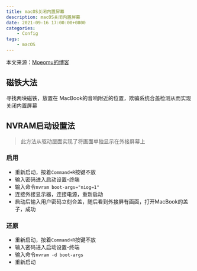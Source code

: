 ```yaml
---
title: macOS关闭内置屏幕
description: macOS关闭内置屏幕
date: 2021-09-16 17:00:00+0800
categories:
    - Config
tags:
    - macOS
---
```


本文来源：[Moeomu的博客](/zh-cn/posts/macos关闭内置屏幕/)

## 磁铁大法

寻找两块磁铁，放置在 MacBook的音响附近的位置，欺骗系统合盖检测从而实现关闭内置屏幕

## NVRAM启动设置法

> 此方法从驱动层面实现了将画面单独显示在外接屏幕上

### 启用

- 重新启动，按着`Command+R`按键不放
- 输入密码进入启动设置-终端
- 输入命令`nvram boot-args="niog=1"`
- 连接外接显示器，连接电源，重新启动
- 启动后输入用户密码立刻合盖，随后看到外接屏有画面，打开MacBook的盖子，成功

### 还原

- 重新启动，按着`Command+R`按键不放
- 输入密码进入启动设置-终端
- 输入命令`nvram -d boot-args`
- 重新启动
